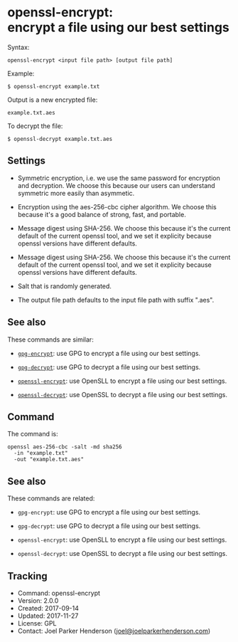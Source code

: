 # openssl-encrypt:<br>encrypt a file using our best settings

Syntax:

    openssl-encrypt <input file path> [output file path]

Example:

    $ openssl-encrypt example.txt

Output is a new encrypted file:

    example.txt.aes

To decrypt the file:

    $ openssl-decrypt example.txt.aes


## Settings

  * Symmetric encryption, i.e. we use the same password for encryption and decryption.
    We choose this because our users can understand symmetric more easily than asymmetic.

  * Encryption using the aes-256-cbc cipher algorithm.
    We choose this because it's a good balance of strong, fast, and portable.

  * Message digest using SHA-256.
    We choose this because it's the current default of the current openssl tool,
    and we set it explicity because openssl versions have different defaults.

  * Message digest using SHA-256.
    We choose this because it's the current default of the current openssl tool,
    and we set it explicity because openssl versions have different defaults.

  * Salt that is randomly generated.

  * The output file path defaults to the input file path with suffix ".aes".


## See also

These commands are similar:

  * [`gpg-encrypt`](https://github.com/SixArm/gpg-encrypt): 
    use GPG to encrypt a file using our best settings.
  
  * [`gpg-decrypt`](https://github.com/SixArm/gpg-decrypt): 
    use GPG to decrypt a file using our best settings.

  * [`openssl-encrypt`](https://github.com/SixArm/openssl-encrypt): 
    use OpenSLL to encrypt a file using our best settings.
  
  * [`openssl-decrypt`](https://github.com/SixArm/openssl-decrypt): 
    use OpenSSL to decrypt a file using our best settings.


## Command

The command is:

    openssl aes-256-cbc -salt -md sha256
      -in "example.txt"
      -out "example.txt.aes"


## See also

These commands are related:

  * `gpg-encrypt`: use GPG to encrypt a file using our best settings.
  
  * `gpg-decrypt`: use GPG to decrypt a file using our best settings.

  * `openssl-encrypt`: use OpenSLL to encrypt a file using our best settings.
  
  * `openssl-decrypt`: use OpenSSL to decrypt a file using our best settings.


## Tracking

  * Command: openssl-encrypt
  * Version: 2.0.0
  * Created: 2017-09-14
  * Updated: 2017-11-27
  * License: GPL
  * Contact: Joel Parker Henderson (joel@joelparkerhenderson.com)
